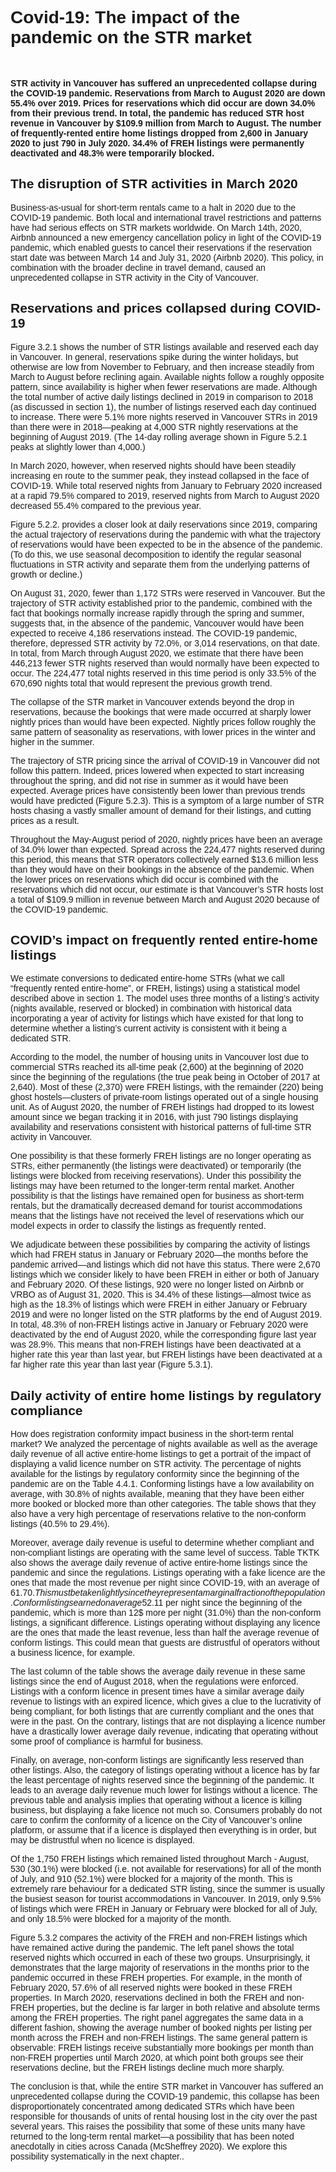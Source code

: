 # Covid-19: The impact of the pandemic on the STR market

<style type="text/css">
  body{
  font-family: Futura, Helvetica, Arial;
}
</style>

<br>



**STR activity in Vancouver has suffered an unprecedented collapse during the COVID-19 pandemic. Reservations from March to August 2020 are down 55.4% over 2019. Prices for reservations which did occur are down 34.0% from their previous trend. In total, the pandemic has reduced STR host revenue in Vancouver by $109.9 million from March to August. The number of frequently-rented entire home listings dropped from 2,600 in January 2020 to just 790 in July 2020. 34.4% of FREH listings were permanently deactivated and 48.3% were temporarily blocked.**

## The disruption of STR activities in March 2020

Business-as-usual for short-term rentals came to a halt in 2020 due to the COVID-19 pandemic. Both local and international travel restrictions and patterns have had serious effects on STR markets worldwide. On March 14th, 2020, Airbnb announced a new emergency cancellation policy in light of the COVID-19 pandemic, which enabled guests to cancel their reservations if the reservation start date was between March 14 and July 31, 2020 (Airbnb 2020). This policy, in combination with the broader decline in travel demand, caused an unprecedented collapse in STR activity in the City of Vancouver.

## Reservations and prices collapsed during COVID-19

Figure 3.2.1 shows the number of STR listings available and reserved each day in Vancouver. In general, reservations spike during the winter holidays, but otherwise are low from November to February, and then increase steadily from March to August before reclining again. Available nights follow a roughly opposite pattern, since availability is higher when fewer reservations are made. Although the total number of active daily listings declined in 2019 in comparison to 2018 (as discussed in section 1), the number of listings reserved each day continued to increase. There were 5.1% more nights reserved in Vancouver STRs in 2019 than there were in 2018—peaking at 4,000 STR nightly reservations at the beginning of August 2019. (The 14-day rolling average shown in Figure 5.2.1 peaks at slightly lower than 4,000.) 

In March 2020, however, when reserved nights should have been steadily increasing en route to the summer peak, they instead collapsed in the face of COVID-19. While total reserved nights from January to February 2020 increased at a rapid 79.5% compared to 2019, reserved nights from March to August 2020 decreased 55.4% compared to the previous year.

Figure 5.2.2. provides a closer look at daily reservations since 2019, comparing the actual trajectory of reservations during the pandemic with what the trajectory of reservations would have been expected to be in the absence of the pandemic. (To do this, we use seasonal decomposition to identify the regular seasonal fluctuations in STR activity and separate them from the underlying patterns of growth or decline.)

On August 31, 2020, fewer than 1,172 STRs were reserved in Vancouver. But the trajectory of STR activity established prior to the pandemic, combined with the fact that bookings normally increase rapidly through the spring and summer, suggests that, in the absence of the pandemic, Vancouver would have been expected to receive 4,186 reservations instead. The COVID-19 pandemic, therefore, depressed STR activity by 72.0%, or 3,014 reservations, on that date. In total, from March through August 2020, we estimate that there have been 446,213 fewer STR nights reserved than would normally have been expected to occur. The 224,477 total nights reserved in this time period is only 33.5% of the 670,690 nights total that would represent the previous growth trend.

The collapse of the STR market in Vancouver extends beyond the drop in reservations, because the bookings that were made occurred at sharply lower nightly prices than would have been expected. Nightly prices follow roughly the same pattern of seasonality as reservations, with lower prices in the winter and higher in the summer. 

The trajectory of STR pricing since the arrival of COVID-19 in Vancouver did not follow this pattern. Indeed, prices lowered when expected to start increasing throughout the spring, and did not rise in summer as it would have been expected. Average prices have consistently been lower than previous trends would have predicted (Figure 5.2.3). This is a symptom of a large number of STR hosts chasing a vastly smaller amount of demand for their listings, and cutting prices as a result. 

Throughout the May-August period of 2020, nightly prices have been an average of 34.0% lower than expected. Spread across the 224,477 nights reserved during this period, this means that STR operators collectively earned $13.6 million less than they would have on their bookings in the absence of the pandemic. When the lower prices on reservations which did occur is combined with the reservations which did not occur, our estimate is that Vancouver’s STR hosts lost a total of $109.9 million in revenue between March and August 2020 because of the COVID-19 pandemic.

## COVID’s impact on frequently rented entire-home listings

We estimate conversions to dedicated entire-home STRs (what we call “frequently rented entire-home”, or FREH, listings) using a statistical model described above in section 1. The model uses three months of a listing’s activity (nights available, reserved or blocked) in combination with historical data incorporating a year of activity for listings which have existed for that long to determine whether a listing’s current activity is consistent with it being a dedicated STR. 

According to the model, the number of housing units in Vancouver lost due to commercial STRs reached its all-time peak (2,600) at the beginning of 2020 since the beginning of the regulations (the true peak being in October of 2017 at 2,640). Most of these (2,370) were FREH listings, with the remainder (220) being ghost hostels—clusters of private-room listings operated out of a single housing unit. As of August 2020, the number of FREH listings had dropped to its lowest amount since we began tracking it in 2016, with just 790 listings displaying availability and reservations consistent with historical patterns of full-time STR activity in Vancouver.

One possibility is that these formerly FREH listings are no longer operating as STRs, either permanently (the listings were deactivated) or temporarily (the listings were blocked from receiving reservations). Under this possibility the listings may have been returned to the longer-term rental market. Another possibility is that the listings have remained open for business as short-term rentals, but the dramatically decreased demand for tourist accommodations means that the listings have not received the level of reservations which our model expects in order to classify the listings as frequently rented.

We adjudicate between these possibilities by comparing the activity of listings which had FREH status in January or February 2020—the months before the pandemic arrived—and listings which did not have this status. There were 2,670 listings which we consider likely to have been FREH in either or both of January and February 2020. Of these listings, 920 were no longer listed on Airbnb or VRBO as of August 31, 2020. This is 34.4% of these listings—almost twice as high as the 18.3% of listings which were FREH in either January or February 2019 and were no longer listed on the STR platforms by the end of August 2019. In total, 48.3% of non-FREH listings active in January or February 2020 were deactivated by the end of August 2020, while the corresponding figure last year was 28.9%. This means that non-FREH listings have been deactivated at a higher rate this year than last year, but FREH listings have been deactivated at a far higher rate this year than last year (Figure 5.3.1).


## Daily activity of entire home listings by regulatory compliance

How does registration conformity impact business in the short-term rental market? We analyzed the percentage of nights available as well as the average daily revenue of all active entire-home listings to get a portrait of the impact of displaying a valid licence number on STR activity. The percentage of nights available for the listings by regulatory conformity since the beginning of the pandemic are on the Table 4.4.1. Conforming listings have a low availability on average, with 30.8% of nights available, meaning that they have been either more booked or blocked more than other categories. The table shows that they also have a very high percentage of reservations relative to the non-conform listings (40.5% to 29.4%).

Moreover, average daily revenue is useful to determine whether compliant and non-compliant listings are operating with the same level of success. Table TKTK also shows the average daily revenue of active entire-home listings since the pandemic and since the regulations. Listings operating with a fake licence are the ones that made the most revenue per night since COVID-19, with an average of 61.70$. This must be taken lightly since they represent a marginal fraction of the population. Conform listings earned on average 52.11$ per night since the beginning of the pandemic, which is more than 12$ more per night (31.0%) than the non-conform listings, a significant difference. Listings operating without displaying any licence are the ones that made the least revenue, less than half the average revenue of conform listings. This could mean that guests are distrustful of operators without a business licence, for example. 

The last column of the table shows the average daily revenue in these same listings since the end of August 2018, when the regulations were enforced. Listings with a conform licence in present times have a similar average daily revenue to listings with an expired licence, which gives a clue to the lucrativity of being compliant, for both listings that are currently compliant and the ones that were in the past. On the contrary, listings that are not displaying a licence number have a drastically lower average daily revenue, indicating that operating without some proof of compliance is harmful for business.

Finally, on average, non-conform listings are significantly less reserved than other listings. Also, the category of listings operating without a licence has by far the least percentage of nights reserved since the beginning of the pandemic. It leads to an average daily revenue much lower for listings without a licence. The previous table and analysis implies that operating without a licence is killing business, but displaying a fake licence not much so. Consumers probably do not care to confirm the conformity of a licence on the City of Vancouver’s online platform, or assume that if a licence is displayed then everything is in order, but may be distrustful when no licence is displayed.

Of the 1,750 FREH listings which remained listed throughout March - August, 530 (30.1%) were blocked (i.e. not available for reservations) for all of the month of July, and 910 (52.1%) were blocked for a majority of the month. This is extremely rare behaviour for a dedicated STR listing, since the summer is usually the busiest season for tourist accommodations in Vancouver. In 2019, only 9.5% of listings which were FREH in January or February were blocked for all of July, and only 18.5% were blocked for a majority of the month.

Figure 5.3.2 compares the activity of the FREH and non-FREH listings which have remained active during the pandemic. The left panel shows the total reserved nights which occurred in each of these two groups. Unsurprisingly, it demonstrates that the large majority of reservations in the months prior to the pandemic occurred in these FREH properties. For example, in the month of February 2020, 57.6% of all reserved nights were booked in these FREH properties. In March 2020, reservations declined in both the FREH and non-FREH properties, but the decline is far larger in both relative and absolute terms among the FREH properties. The right panel aggregates the same data in a different fashion, showing the average number of booked nights per listing per month across the FREH and non-FREH listings. The same general pattern is observable: FREH listings receive substantially more bookings per month than non-FREH properties until March 2020, at which point both groups see their reservations decline, but the FREH listings decline much more sharply.

The conclusion is that, while the entire STR market in Vancouver has suffered an unprecedented collapse during the COVID-19 pandemic, this collapse has been disproportionately concentrated among dedicated STRs which have been responsible for thousands of units of rental housing lost in the city over the past several years. This raises the possibility that some of these units many have returned to the long-term rental market—a possibility that has been noted anecdotally in cities across Canada (McSheffrey 2020). We explore this possibility systematically in the next chapter..
